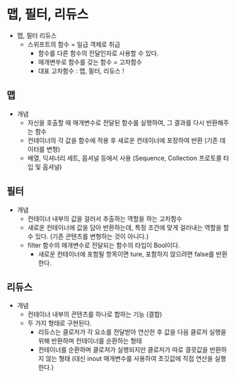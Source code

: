 # 맵, 필터, 리듀스
- 맵, 필터 리듀스
    - 스위프트의 함수 = 일급 객체로 취급
        - 함수를 다른 함수의 전달인자로 사용할 수 있다. 
        - 매개변쑤로 함수를 갖는 함수 = 고차함수
        - 대표 고차함수 : 맵, 필터, 리듀스 !
        

## 맵
- 개념
    - 자신을 호출할 때 매개변수로 전달된 함수를 실행하여, 그 결과를 다시 반환해주는 함수
    - 컨테이너의 각 값을 함수에 적용 후 새로운 컨테이너에 포장하여 반환 (기존 데이터를 변형)
    - 배열, 딕셔너리 세트, 옵셔널 등에서 사용 (Sequence, Collection 프로토콜 타입 및 옵셔널)
    

## 필터
- 개념
    - 컨테이너 내부의 값을 걸러서 추출하는 역할을 하는 고차함수
    - 새로운 컨테이너에 값을 담아 반환하는데, 특정 조건에 맞게 걸러내는 역할을 할 수 있다. (기존 콘텐츠를 변형하는 것이 아니다.)
    - filter 함수의 매개변수로 전달되는 함수의 타입이 Bool이다.
        - 새로운 컨테이너에 포함될 항목이면 ture, 포함하지 않으려면 false를 반환한다.

## 리듀스
- 개념
    - 컨테이너 내부의 콘텐츠를 하나로 합하는 기능 (결합)
    - 두 가지 형태로 구현된다.
        - 리듀스는 클로저가 각 요소를 전달받아 연산한 후 값을 다음 클로저 실행을 위해 반환하며 컨테이너를 순환하는 형태
        - 컨테이너를 순환하며 클로저가 실행되지만 클로저가 따로 결괏값을 반환하지 않는 형태 (대신 inout 매개변수를 사용하여 초깃값에 직접 연산을 실행한다.)
